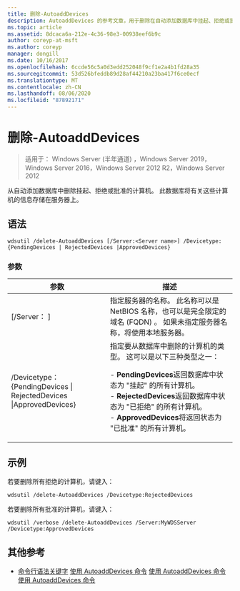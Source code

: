 ```yaml
---
title: 删除-AutoaddDevices
description: AutoaddDevices 的参考文章，用于删除在自动添加数据库中挂起、拒绝或批准的计算机。
ms.topic: article
ms.assetid: 8dcaca6a-212e-4c36-98e3-00938eef6b9c
author: coreyp-at-msft
ms.author: coreyp
manager: dongill
ms.date: 10/16/2017
ms.openlocfilehash: 6ccde56c5a0d3edd252048f9cf1e2a4b1fd28a35
ms.sourcegitcommit: 53d526bfeddb89d28af44210a23ba417f6ce0ecf
ms.translationtype: MT
ms.contentlocale: zh-CN
ms.lasthandoff: 08/06/2020
ms.locfileid: "87892171"
---
```

# <a name="delete-autoadddevices"></a>删除-AutoaddDevices

> 适用于： Windows Server (半年通道) ，Windows Server 2019，Windows Server 2016，Windows Server 2012 R2，Windows Server 2012

从自动添加数据库中删除挂起、拒绝或批准的计算机。 此数据库将有关这些计算机的信息存储在服务器上。

## <a name="syntax"></a>语法
```
wdsutil /delete-AutoaddDevices [/Server:<Server name>] /Devicetype:{PendingDevices | RejectedDevices |ApprovedDevices}
```
### <a name="parameters"></a>参数
|参数|描述|
|-------|--------|
|[/Server： <Server name> ]|指定服务器的名称。 此名称可以是 NetBIOS 名称，也可以是完全限定的域名 (FQDN) 。 如果未指定服务器名称，将使用本地服务器。|
|/Devicetype： {PendingDevices &#124; RejectedDevices &#124;ApprovedDevices}|指定要从数据库中删除的计算机的类型。 这可以是以下三种类型之一：<p>-   **PendingDevices**返回数据库中状态为 "挂起" 的所有计算机。<br />-   **RejectedDevices**返回数据库中状态为 "已拒绝" 的所有计算机。<br />-   **ApprovedDevices**将返回状态为 "已批准" 的所有计算机。|
## <a name="examples"></a>示例
若要删除所有拒绝的计算机，请键入：
```
wdsutil /delete-AutoaddDevices /Devicetype:RejectedDevices
```
若要删除所有批准的计算机，请键入：
```
wdsutil /verbose /delete-AutoaddDevices /Server:MyWDSServer /Devicetype:ApprovedDevices
```
## <a name="additional-references"></a>其他参考
- [命令行语法关键字](command-line-syntax-key.md) 
[使用 AutoaddDevices 命令](using-the-approve-autoadddevices-command.md) 
[使用 AutoaddDevices 命令](using-the-get-autoadddevices-command.md) 
[使用 AutoaddDevices 命令](using-the-reject-autoadddevices-command.md)
